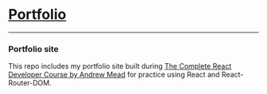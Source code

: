 # [Portfolio]()
---
### Portfolio site

This repo includes my portfolio site built during [The Complete React Developer Course by Andrew Mead](https://www.udemy.com/course/react-2nd-edition/) for practice using React and React-Router-DOM.